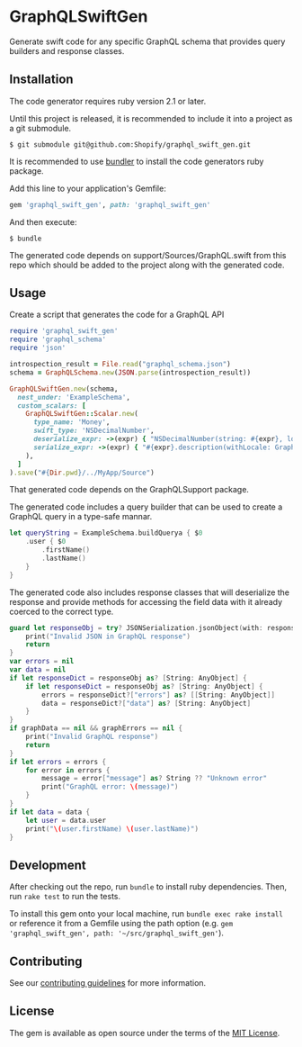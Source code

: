 # GraphQLSwiftGen

Generate swift code for any specific GraphQL schema that provides
query builders and response classes.

## Installation

The code generator requires ruby version 2.1 or later.

Until this project is released, it is recommended to include it into
a project as a git submodule.

    $ git submodule git@github.com:Shopify/graphql_swift_gen.git

It is recommended to use [bundler](http://bundler.io/) to install
the code generators ruby package.

Add this line to your application's Gemfile:

```ruby
gem 'graphql_swift_gen', path: 'graphql_swift_gen'
```

And then execute:

    $ bundle

The generated code depends on support/Sources/GraphQL.swift from
this repo which should be added to the project along with the
generated code.

## Usage

Create a script that generates the code for a GraphQL API

```ruby
require 'graphql_swift_gen'
require 'graphql_schema'
require 'json'

introspection_result = File.read("graphql_schema.json")
schema = GraphQLSchema.new(JSON.parse(introspection_result))

GraphQLSwiftGen.new(schema,
  nest_under: 'ExampleSchema',
  custom_scalars: [
    GraphQLSwiftGen::Scalar.new(
      type_name: 'Money',
      swift_type: 'NSDecimalNumber',
      deserialize_expr: ->(expr) { "NSDecimalNumber(string: #{expr}, locale: GraphQL.posixLocale)" },
      serialize_expr: ->(expr) { "#{expr}.description(withLocale: GraphQL.posixLocale)" },
    ),
  ]
).save("#{Dir.pwd}/../MyApp/Source")
```

That generated code depends on the GraphQLSupport package.

The generated code includes a query builder that can be used to
create a GraphQL query in a type-safe mannar.

```swift
let queryString = ExampleSchema.buildQuerya { $0
    .user { $0
        .firstName()
        .lastName()
    }
}
```

The generated code also includes response classes that will deserialize the response
and provide methods for accessing the field data with it already coerced to the
correct type.

```swift
guard let responseObj = try? JSONSerialization.jsonObject(with: responseData, options: JSONSerialization.ReadingOptions(rawValue: 0)) else {
    print("Invalid JSON in GraphQL response")
    return
}
var errors = nil
var data = nil
if let responseDict = responseObj as? [String: AnyObject] {
    if let responseDict = responseObj as? [String: AnyObject] {
        errors = responseDict?["errors"] as? [[String: AnyObject]]
        data = responseDict?["data"] as? [String: AnyObject]
    }
}
if graphData == nil && graphErrors == nil {
    print("Invalid GraphQL response")
    return
}
if let errors = errors {
    for error in errors {
        message = error["message"] as? String ?? "Unknown error"
        print("GraphQL error: \(message)")
    }
}
if let data = data {
    let user = data.user
    print("\(user.firstName) \(user.lastName)")
}
```

## Development

After checking out the repo, run `bundle` to install ruby dependencies.
Then, run `rake test` to run the tests.

To install this gem onto your local machine, run `bundle exec rake
install` or reference it from a Gemfile using the path option
(e.g. `gem 'graphql_swift_gen', path: '~/src/graphql_swift_gen'`).

## Contributing

See our [contributing guidelines](CONTRIBUTING.md) for more information.

## License

The gem is available as open source under the terms of the
[MIT License](http://opensource.org/licenses/MIT).
